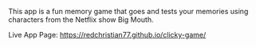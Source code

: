 This app is a fun memory game that goes and tests your memories using characters from the Netflix show Big Mouth.

Live App Page: https://redchristian77.github.io/clicky-game/
